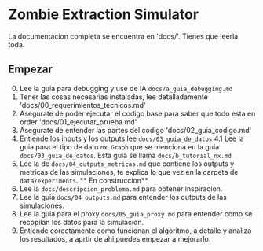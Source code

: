 # Zombie Extraction Simulator
La documentacion completa se encuentra en 'docs/'. Tienes que leerla toda.

## Empezar
0. Lee la guia para debugging y use de IA `docs/a_guia_debugging.md`
1. Tener las cosas necesarias instaladas, lee detalladamente 'docs/00_requerimientos_tecnicos.md'
2. Asegurate de poder ejecutar el codigo base para saber que todo esta en order 'docs/01_ejecutar_prueba.md'
3. Asegurate de entender las partes del codigo 'docs/02_guia_codigo.md'
4. Entiende los inputs y los outputs lee `docs/03_guia_de_datos`
    4.1 Lee la guia para el tipo de dato `nx.Graph` que se menciona en la guia `docs/03_guia_de_datos`. Esta guia se llama `docs/b_tutorial_nx.md`
5. Lee la de `docs/04_outputs_metricas.md` que contiene los outputs y metricas de las simulaciones, te explica lo que vez en la carpeta de `data/experiments`. ** En construccion**
6. Lee la `docs/descripcion_problema.md` para obtener inspiracion.
7. Lee la guia `docs/04_outputs.md` para entender los outputs de las simulaciones.
8. Lee la guia para el proxy `docs/05_guia_proxy.md` para entender como se recopilan los datos para la simulacion.
9. Entiende corectamente como funcionan el algoritmo, a detalle y analiza los resultados, a aprtir de ahi puedes empezar a mejorarlo.
